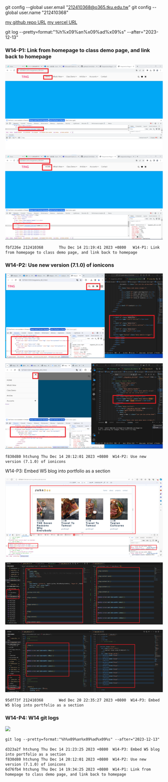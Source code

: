 git config --global user.email "212410368@o365.tku.edu.tw"
git config --global user.name "212410368"

[my github repo URL](https://github.com/github212410368/1121-sweb-demo-212410368)
[my vercel URL](http://127.0.0.1:5500/dev/index.html)

git log --pretty=format:"%h%x09%an%x09%ad%x09%s" --after="2023-12-13"

### W14-P1: Link from homepage to class demo page, and link back to homepage

![](w14-p1-1.png)

![](w14-p1-2.png)

```
fbf226e 212410368       Thu Dec 14 21:19:41 2023 +0800   W14-P1: Link from homepage to class demo page, and link back to homepage
```

### W14-P2: Use new version (7.1.0) of ionicons

![](w14-p2-1.png)

![](w14-p2-2.png)

```
f830d80 htchung Thu Dec 14 20:12:01 2023 +0800  W14-P2: Use new version (7.1.0) of ionicons
```

W14-P3: Embed W5 blog into portfolio as a section
 
![](w14-p3-1.png)
 
![](w14-p3-2.png)
 
![](w14-p3-3.png)
 
```
95df73f 212410368       Wed Dec 20 22:35:27 2023 +0800  W14-P3: Embed W5 blog into portfolio as a section
```
 
### W14-P4: W14 git logs
 
![](w14-p4.png)
 
```
git log --pretty=format:"%h%x09%an%x09%ad%x09%s" --after="2023-12-13"
 
d323a2f htchung Thu Dec 14 21:23:25 2023 +0800  W14-P3: Embed W5 blog into portfolio as a section
f830d80 htchung Thu Dec 14 20:12:01 2023 +0800  W14-P2: Use new version (7.1.0) of ionicons
6d76fb4 htchung Thu Dec 14 19:34:25 2023 +0800  W14-P1: Link from homepage to class demo page, and link back to homepage
```